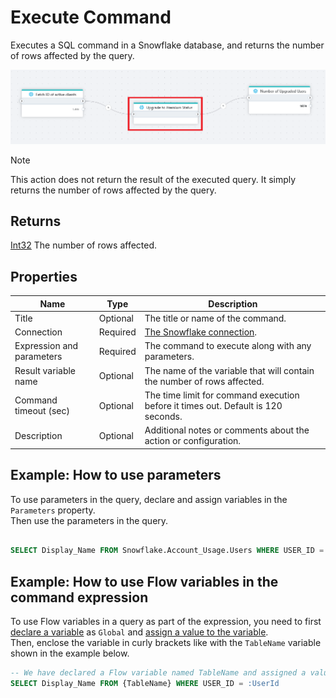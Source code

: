 # Execute Command

Executes a SQL command in a Snowflake database, and returns the number of rows affected by the query.

![img](../../../../images/flow/snowflake-execute-command.png)

> [!NOTE]
> This action does not return the result of the executed query. It simply returns the number of rows affected by the query.

## Returns

[Int32](https://learn.microsoft.com/en-us/dotnet/api/system.int32) The number of rows affected.

## Properties

| Name                      | Type | Description                                                                       |
| ------------------------- | --------- | --------------------------------------------------------------------------------- |
| Title                     | Optional  | The title or name of the command.                                                 |
| Connection                | Required  | [The Snowflake connection](./connecting-to-snowflake.md).                         |
| Expression and parameters | Required  | The command to execute along with any parameters.                                 |
| Result variable name      | Optional  | The name of the variable that will contain the number of rows affected.                  |
| Command timeout (sec)     | Optional  | The time limit for command execution before it times out. Default is 120 seconds. |
| Description               | Optional  | Additional notes or comments about the action or configuration.                   |

## Example: How to use parameters

To use parameters in the query, declare and assign variables in the `Parameters` property.  
Then use the parameters in the query.

```sql

SELECT Display_Name FROM Snowflake.Account_Usage.Users WHERE USER_ID = :UserId

```
## Example: How to use Flow variables in the command expression

To use Flow variables in a query as part of the expression, you need to first [declare a variable](../built-in/declare-variable.md) as `Global` and [assign a value to the variable](../built-in/set-variable.md).  
Then, enclose the variable in curly brackets like with the `TableName` variable shown in the example below.

```sql
-- We have declared a Flow variable named TableName and assigned a value to it in a previous action.
SELECT Display_Name FROM {TableName} WHERE USER_ID = :UserId
```
